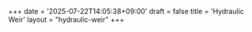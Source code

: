 +++
date = '2025-07-22T14:05:38+09:00'
draft = false
title = 'Hydraulic Weir'
layout = "hydraulic-weir"
+++
